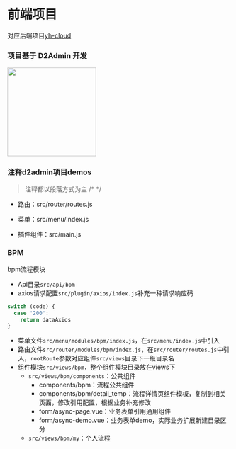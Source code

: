 # 前端项目
对应后端项目[yh-cloud](https://github.com/huhuhan/yh-cloud)

### 项目基于 D2Admin 开发  
<a href="https://github.com/d2-projects/d2-admin" target="_blank"><img src="https://raw.githubusercontent.com/FairyEver/d2-admin/master/doc/image/d2-admin@2x.png" width="200"></a>

### 注释d2admin项目demos
> 注释都以段落方式为主 /* */
- 路由：src/router/routes.js
- 菜单：src/menu/index.js

- 插件组件：src/main.js


### BPM
bpm流程模块
- Api目录`src/api/bpm`
- axios请求配置`src/plugin/axios/index.js`补充一种请求响应码
```js
switch (code) {
  case '200':
    return dataAxios
} 
```
- 菜单文件`src/menu/modules/bpm/index.js`，在`src/menu/index.js`中引入
- 路由文件`src/router/modules/bpm/index.js`，在`src/router/routes.js`中引入，`rootRoute`参数对应组件`src/views`目录下一级目录名
- 组件模块`src/views/bpm`，整个组件模块目录放在views下
  - `src/views/bpm/components`：公共组件
    - components/bpm：流程公共组件
    - components/bpm/detail_temp：流程详情页组件模板，复制到相关页面，修改引用配置，根据业务补充修改
    - form/async-page.vue：业务表单引用通用组件
    - form/async-demo.vue：业务表单demo，实际业务扩展新建目录区分
  - `src/views/bpm/my`：个人流程
